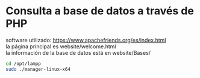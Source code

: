 # Consulta a base de datos a través de PHP
software utilizado: https://www.apachefriends.org/es/index.html  
la página principal es website/welcome.html  
la información de la base de datos está en website/Bases/  
``` bash
cd /opt/lampp
sudo ./manager-linux-x64
```
